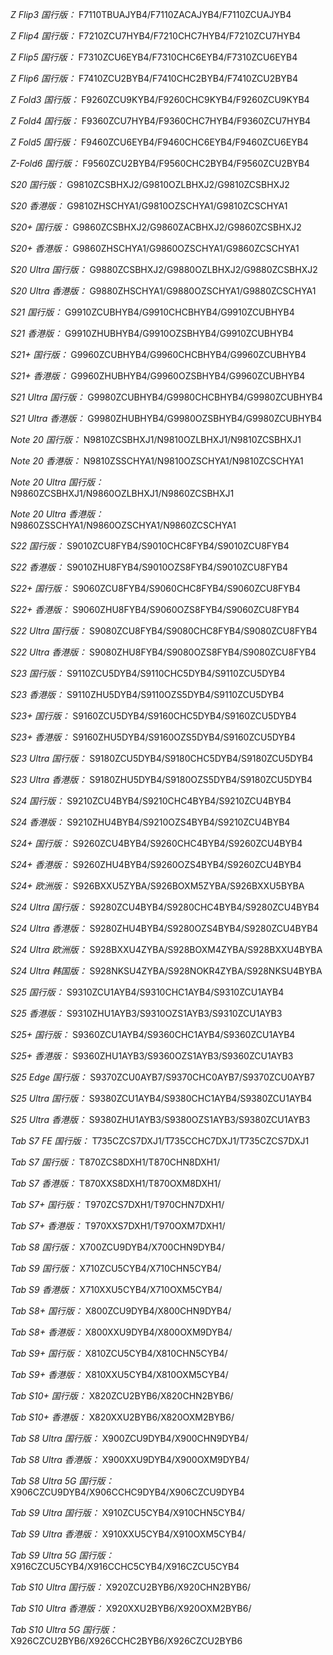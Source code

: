 *Z Flip3 国行版：*
F7110TBUAJYB4/F7110ZACAJYB4/F7110ZCUAJYB4

*Z Flip4 国行版：*
F7210ZCU7HYB4/F7210CHC7HYB4/F7210ZCU7HYB4

*Z Flip5 国行版：*
F7310ZCU6EYB4/F7310CHC6EYB4/F7310ZCU6EYB4

*Z Flip6 国行版：*
F7410ZCU2BYB4/F7410CHC2BYB4/F7410ZCU2BYB4

*Z Fold3 国行版：*
F9260ZCU9KYB4/F9260CHC9KYB4/F9260ZCU9KYB4

*Z Fold4 国行版：*
F9360ZCU7HYB4/F9360CHC7HYB4/F9360ZCU7HYB4

*Z Fold5 国行版：*
F9460ZCU6EYB4/F9460CHC6EYB4/F9460ZCU6EYB4

*Z-Fold6 国行版：*
F9560ZCU2BYB4/F9560CHC2BYB4/F9560ZCU2BYB4

*S20 国行版：*
G9810ZCSBHXJ2/G9810OZLBHXJ2/G9810ZCSBHXJ2

*S20 香港版：*
G9810ZHSCHYA1/G9810OZSCHYA1/G9810ZCSCHYA1

*S20+ 国行版：*
G9860ZCSBHXJ2/G9860ZACBHXJ2/G9860ZCSBHXJ2

*S20+ 香港版：*
G9860ZHSCHYA1/G9860OZSCHYA1/G9860ZCSCHYA1

*S20 Ultra 国行版：*
G9880ZCSBHXJ2/G9880OZLBHXJ2/G9880ZCSBHXJ2

*S20 Ultra 香港版：*
G9880ZHSCHYA1/G9880OZSCHYA1/G9880ZCSCHYA1

*S21 国行版：*
G9910ZCUBHYB4/G9910CHCBHYB4/G9910ZCUBHYB4

*S21 香港版：*
G9910ZHUBHYB4/G9910OZSBHYB4/G9910ZCUBHYB4

*S21+ 国行版：*
G9960ZCUBHYB4/G9960CHCBHYB4/G9960ZCUBHYB4

*S21+ 香港版：*
G9960ZHUBHYB4/G9960OZSBHYB4/G9960ZCUBHYB4

*S21 Ultra 国行版：*
G9980ZCUBHYB4/G9980CHCBHYB4/G9980ZCUBHYB4

*S21 Ultra 香港版：*
G9980ZHUBHYB4/G9980OZSBHYB4/G9980ZCUBHYB4

*Note 20 国行版：*
N9810ZCSBHXJ1/N9810OZLBHXJ1/N9810ZCSBHXJ1

*Note 20 香港版：*
N9810ZSSCHYA1/N9810OZSCHYA1/N9810ZCSCHYA1

*Note 20 Ultra 国行版：*
N9860ZCSBHXJ1/N9860OZLBHXJ1/N9860ZCSBHXJ1

*Note 20 Ultra 香港版：*
N9860ZSSCHYA1/N9860OZSCHYA1/N9860ZCSCHYA1

*S22 国行版：*
S9010ZCU8FYB4/S9010CHC8FYB4/S9010ZCU8FYB4

*S22 香港版：*
S9010ZHU8FYB4/S9010OZS8FYB4/S9010ZCU8FYB4

*S22+ 国行版：*
S9060ZCU8FYB4/S9060CHC8FYB4/S9060ZCU8FYB4

*S22+ 香港版：*
S9060ZHU8FYB4/S9060OZS8FYB4/S9060ZCU8FYB4

*S22 Ultra 国行版：*
S9080ZCU8FYB4/S9080CHC8FYB4/S9080ZCU8FYB4

*S22 Ultra 香港版：*
S9080ZHU8FYB4/S9080OZS8FYB4/S9080ZCU8FYB4

*S23 国行版：*
S9110ZCU5DYB4/S9110CHC5DYB4/S9110ZCU5DYB4

*S23 香港版：*
S9110ZHU5DYB4/S9110OZS5DYB4/S9110ZCU5DYB4

*S23+ 国行版：*
S9160ZCU5DYB4/S9160CHC5DYB4/S9160ZCU5DYB4

*S23+ 香港版：*
S9160ZHU5DYB4/S9160OZS5DYB4/S9160ZCU5DYB4

*S23 Ultra 国行版：*
S9180ZCU5DYB4/S9180CHC5DYB4/S9180ZCU5DYB4

*S23 Ultra 香港版：*
S9180ZHU5DYB4/S9180OZS5DYB4/S9180ZCU5DYB4

*S24 国行版：*
S9210ZCU4BYB4/S9210CHC4BYB4/S9210ZCU4BYB4

*S24 香港版：*
S9210ZHU4BYB4/S9210OZS4BYB4/S9210ZCU4BYB4

*S24+ 国行版：*
S9260ZCU4BYB4/S9260CHC4BYB4/S9260ZCU4BYB4

*S24+ 香港版：*
S9260ZHU4BYB4/S9260OZS4BYB4/S9260ZCU4BYB4

*S24+ 欧洲版：*
S926BXXU5ZYBA/S926BOXM5ZYBA/S926BXXU5BYBA

*S24 Ultra 国行版：*
S9280ZCU4BYB4/S9280CHC4BYB4/S9280ZCU4BYB4

*S24 Ultra 香港版：*
S9280ZHU4BYB4/S9280OZS4BYB4/S9280ZCU4BYB4

*S24 Ultra 欧洲版：*
S928BXXU4ZYBA/S928BOXM4ZYBA/S928BXXU4BYBA

*S24 Ultra 韩国版：*
S928NKSU4ZYBA/S928NOKR4ZYBA/S928NKSU4BYBA

*S25 国行版：*
S9310ZCU1AYB4/S9310CHC1AYB4/S9310ZCU1AYB4

*S25 香港版：*
S9310ZHU1AYB3/S9310OZS1AYB3/S9310ZCU1AYB3

*S25+ 国行版：*
S9360ZCU1AYB4/S9360CHC1AYB4/S9360ZCU1AYB4

*S25+ 香港版：*
S9360ZHU1AYB3/S9360OZS1AYB3/S9360ZCU1AYB3

*S25 Edge 国行版：*
S9370ZCU0AYB7/S9370CHC0AYB7/S9370ZCU0AYB7

*S25 Ultra 国行版：*
S9380ZCU1AYB4/S9380CHC1AYB4/S9380ZCU1AYB4

*S25 Ultra 香港版：*
S9380ZHU1AYB3/S9380OZS1AYB3/S9380ZCU1AYB3

*Tab S7 FE 国行版：*
T735CZCS7DXJ1/T735CCHC7DXJ1/T735CZCS7DXJ1

*Tab S7 国行版：*
T870ZCS8DXH1/T870CHN8DXH1/

*Tab S7 香港版：*
T870XXS8DXH1/T870OXM8DXH1/

*Tab S7+ 国行版：*
T970ZCS7DXH1/T970CHN7DXH1/

*Tab S7+ 香港版：*
T970XXS7DXH1/T970OXM7DXH1/

*Tab S8 国行版：*
X700ZCU9DYB4/X700CHN9DYB4/

*Tab S9  国行版：*
X710ZCU5CYB4/X710CHN5CYB4/

*Tab S9  香港版：*
X710XXU5CYB4/X710OXM5CYB4/

*Tab S8+ 国行版：*
X800ZCU9DYB4/X800CHN9DYB4/

*Tab S8+ 香港版：*
X800XXU9DYB4/X800OXM9DYB4/

*Tab S9+ 国行版：*
X810ZCU5CYB4/X810CHN5CYB4/

*Tab S9+ 香港版：*
X810XXU5CYB4/X810OXM5CYB4/

*Tab S10+ 国行版：*
X820ZCU2BYB6/X820CHN2BYB6/

*Tab S10+ 香港版：*
X820XXU2BYB6/X820OXM2BYB6/

*Tab S8 Ultra 国行版：*
X900ZCU9DYB4/X900CHN9DYB4/

*Tab S8 Ultra 香港版：*
X900XXU9DYB4/X900OXM9DYB4/

*Tab S8 Ultra 5G 国行版：*
X906CZCU9DYB4/X906CCHC9DYB4/X906CZCU9DYB4

*Tab S9 Ultra 国行版：*
X910ZCU5CYB4/X910CHN5CYB4/

*Tab S9 Ultra 香港版：*
X910XXU5CYB4/X910OXM5CYB4/

*Tab S9 Ultra 5G 国行版：*
X916CZCU5CYB4/X916CCHC5CYB4/X916CZCU5CYB4

*Tab S10 Ultra 国行版：*
X920ZCU2BYB6/X920CHN2BYB6/

*Tab S10 Ultra 香港版：*
X920XXU2BYB6/X920OXM2BYB6/

*Tab S10 Ultra 5G 国行版：*
X926CZCU2BYB6/X926CCHC2BYB6/X926CZCU2BYB6

